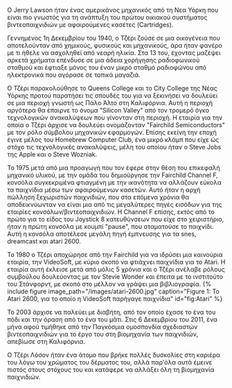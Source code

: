 Ο Jerry Lawson ήταν ένας αμερικάνος μηχανικός από τη Νεα Υόρκη που είναι πιο γνωστός για τη ανάπτυξη του πρώτου οικιακού συστήματος βιντεοπαιχνιδιών με αφαιρούμενες κασέτες (Cartridges).

Γεννημένος 1η Δεκεμβρίου του 1940, ο Τζέρι ζούσε σε μια οικογένεια που αποτελούνταν από χημικούς, φυσικούς και μηχανικούς, άρα ήταν φανέρο με τι ήθελε να ασχοληθεί από νεαρή ηλικία. Στα 13 του, έχοντας μαζέψει αρκετά χρήματα επένδυσε σε μια άδεια χορήγησης ραδιοφωνικού σταθμού και έφτιαξε μόνος του έναν μικρό σταθμό ραδιοφώνου από ηλεκτρονικά που αγόρασε σε τοπικά μαγαζιά. 

Ο Τζέρι παρακολούθησε το Queens College και το City College της Νέας Υόρκης προτού παρατήσει τις σπουδές του για να ξεκινήσει να δουλεύει σε μια περιοχή γνωστή ως Πάλο Άλτο στη Καλιφόρνια. Αυτή η περιοχή αργότερα θα έπαιρνε το όνομα "Silicon Valley" από τον τρομερό όγκο τεχνολογικών ανακαλύψεων που γίνονταν στη περιοχή. Η εταιρία για την οποία ο Τζέρι άρχισε να δουλεύει ονομάζονταν "Fairchild Semiconductors" με τον ρόλο σύμβολου μηχανικών εφαρμογών. Επίσης εκείνη την εποχή έγινε μέλος του Homebrew Computer Club, ένα μικρό κλάμπ που είχε ώς στόχο τις τεχνολογικές ανακαλύψεις, μέλη του οποίου ήταν ο Steve Jobs της Apple και ο Steve Wozniak.

Το 1975 μετά από μια προαγωγή που τον έφερε στην θέση του επικεφαλή μηχανικό υλικού, με την ομάδα του δημιούργησε την Fairchild Channel F, κονσόλα συγκεκριμένα φτιαγμένη με την ικανότητα να αλλάζουν εύκολα τα παιχνίδια μέσω των αφαιρούμενων κασετών. Αυτό ήταν η αρχή πώλληση ξεχωριστών παιχνιδιών, που στα επόμενα χρόνια θα αποδεικνύωνταν να είναι μια από τις μεγαλύτερες πηγές εισόδων για της εταιρίες κονσόλων/βιντεοπαιχνιδιών. Η Channel F επίσης, εκτός από το πρώτο για το είδος του Joystick 8 κατευθύνσεων που είχε στο χειριστήριο, ήταν η πρώτη κονσόλα με κουμπί "pause", που σταματούσε το παιχνίδι. Αυτή η κονσόλα αποτέλεσε μεγάλη πηγή έμπνευσης για τα snes, dreamcast και atari 2600.

Το 1980 ο Τζέρι αποχώρησε από την Fairchild για να ιδρύσει μια καινούρια εταιρία, την VideoSoft, με κύριο σκοπό να φτιάχνει παιχνίδια για το Atari. Η εταιρία αυτή έκλεισε μετά από μόλις 5 χρόνια και ο Τζέρι ανέλαβε ρόλους συμβούλου δουλεύοντας με τον Stevie Wonder και έπειτα με το ινστιτούτο του Στάνφορντ, με σκοπό στο μέλλον να γράψει μια βιβλιογραφία.
{% include figure image_path="/images/atari-2600.jpg" caption="Figure 1: Το Atari 2600, για το οποίο η VideoSoft παρήγαγε παιχνίδια" id="fig:Atari" %}

Το 2003 άρχισε να παλεύει με διαβήτη, από τον οποίο έχασε το ένα του πόδι και την όραση από το ένα του μάτι. Στις 6 Δεκεμβρίου του 2011, ένα μήνα αφού τιμήθηκε από την Παγκόσμια ομοσπονδία σχεδιαστών βιντεοπαιχνιδιών για το έργο του στη βιομηχανία των παιχνιδιών, απεβίωσε στη Καλιφόρνια. 

Ο Τζέρι Λόσον ήταν ένα άτομο που βρήκε πολλές δυσκολίες στη καριέρα του λόγω του χρώματος του δέρματος του, αλλά παρ'όλα αυτά έμεινε πιστός στους στόχους του και κατάφερε να αλλάξει όλη τη βιομηχανία παιχνιδιών.
